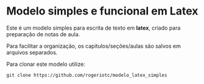 # Modelo simples e funcional em Latex

 Este é um modelo simples para escrita de texto em **latex**, criado para preparação de notas de aula.

 Para facilitar a organização, os capítulos/seções/aulas são salvos em arquivos separados.

Para clonar este modelo utilize:

 `git clone https://github.com/rogeriotc/modelo_latex_simples`

